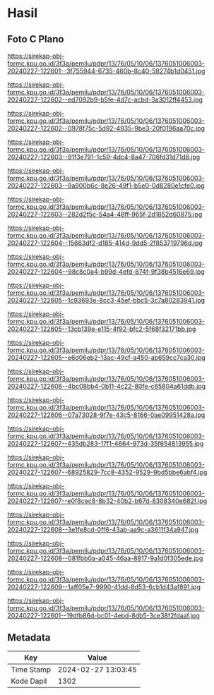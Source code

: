 # Hasil

## Foto C Plano

https://sirekap-obj-formc.kpu.go.id/3f3a/pemilu/pdpr/13/76/05/10/06/1376051006003-20240227-122601--3f755944-6735-460b-8c40-58274b1d0451.jpg

https://sirekap-obj-formc.kpu.go.id/3f3a/pemilu/pdpr/13/76/05/10/06/1376051006003-20240227-122602--ed7092b9-b5fe-4d7c-acbd-3a3012ff4453.jpg

https://sirekap-obj-formc.kpu.go.id/3f3a/pemilu/pdpr/13/76/05/10/06/1376051006003-20240227-122602--0978f75c-5d92-4935-9be3-20f0196aa70c.jpg

https://sirekap-obj-formc.kpu.go.id/3f3a/pemilu/pdpr/13/76/05/10/06/1376051006003-20240227-122603--91f3e791-1c59-4dc4-8a47-706fd31d71d8.jpg

https://sirekap-obj-formc.kpu.go.id/3f3a/pemilu/pdpr/13/76/05/10/06/1376051006003-20240227-122603--9a900b6c-8e26-49f1-b5e0-0d8280e1cfe0.jpg

https://sirekap-obj-formc.kpu.go.id/3f3a/pemilu/pdpr/13/76/05/10/06/1376051006003-20240227-122603--282d2f5c-54a4-48ff-965f-2d1852d60875.jpg

https://sirekap-obj-formc.kpu.go.id/3f3a/pemilu/pdpr/13/76/05/10/06/1376051006003-20240227-122604--15663df2-d185-414d-9dd5-2f853719796d.jpg

https://sirekap-obj-formc.kpu.go.id/3f3a/pemilu/pdpr/13/76/05/10/06/1376051006003-20240227-122604--98c8c0a4-b99d-4efd-874f-9f38b4516e69.jpg

https://sirekap-obj-formc.kpu.go.id/3f3a/pemilu/pdpr/13/76/05/10/06/1376051006003-20240227-122605--1c93693e-8cc3-45ef-bbc5-3c7a80283941.jpg

https://sirekap-obj-formc.kpu.go.id/3f3a/pemilu/pdpr/13/76/05/10/06/1376051006003-20240227-122605--13cb139e-e115-4f92-bfc2-5f68f32171bb.jpg

https://sirekap-obj-formc.kpu.go.id/3f3a/pemilu/pdpr/13/76/05/10/06/1376051006003-20240227-122605--e6d06eb2-13ac-49cf-a450-ab659cc7ca30.jpg

https://sirekap-obj-formc.kpu.go.id/3f3a/pemilu/pdpr/13/76/05/10/06/1376051006003-20240227-122606--4bc08bb4-0b11-4c22-80fe-c65804a61ddb.jpg

https://sirekap-obj-formc.kpu.go.id/3f3a/pemilu/pdpr/13/76/05/10/06/1376051006003-20240227-122606--07a73028-9f7e-43c5-8166-0ae09951428a.jpg

https://sirekap-obj-formc.kpu.go.id/3f3a/pemilu/pdpr/13/76/05/10/06/1376051006003-20240227-122607--435db283-17f1-4664-973d-35f654813955.jpg

https://sirekap-obj-formc.kpu.go.id/3f3a/pemilu/pdpr/13/76/05/10/06/1376051006003-20240227-122607--68925829-7cc8-4352-9529-9bd5bbe6abf4.jpg

https://sirekap-obj-formc.kpu.go.id/3f3a/pemilu/pdpr/13/76/05/10/06/1376051006003-20240227-122607--e0f8cec8-8b32-40b2-b67d-8308340e682f.jpg

https://sirekap-obj-formc.kpu.go.id/3f3a/pemilu/pdpr/13/76/05/10/06/1376051006003-20240227-122608--3e1fe8cd-0ff6-43ab-aa9c-a3611f34a947.jpg

https://sirekap-obj-formc.kpu.go.id/3f3a/pemilu/pdpr/13/76/05/10/06/1376051006003-20240227-122608--081fbb0a-a045-46aa-8817-9a1d0f305ede.jpg

https://sirekap-obj-formc.kpu.go.id/3f3a/pemilu/pdpr/13/76/05/10/06/1376051006003-20240227-122609--1aff05e7-9990-41dd-8d53-6cb1d43af891.jpg

https://sirekap-obj-formc.kpu.go.id/3f3a/pemilu/pdpr/13/76/05/10/06/1376051006003-20240227-122601--19dfb86d-bc01-4ebd-8db5-3ce38f2fdaaf.jpg


## Metadata

| Key        | Value               |
| ---------- | ------------------- |
| Time Stamp | 2024-02-27 13:03:45 |
| Kode Dapil | 1302                |



